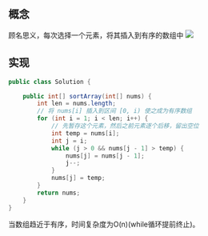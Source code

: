 ## 概念
顾名思义，每次选择一个元素，将其插入到有序的数组中
![](https://pic.leetcode-cn.com/710dd138492c0da4324657033971f3bee0355514f2ab2834756c988a90398cbb-file_1585624920301)
## 实现
```java
public class Solution {

    public int[] sortArray(int[] nums) {
        int len = nums.length;
        // 将 nums[i] 插入到区间 [0, i) 使之成为有序数组
        for (int i = 1; i < len; i++) {
            // 先暂存这个元素，然后之前元素逐个后移，留出空位
            int temp = nums[i];
            int j = i;
            while (j > 0 && nums[j - 1] > temp) {
                nums[j] = nums[j - 1];
                j--;
            }
            nums[j] = temp;
        }
        return nums;
    }
}
```

当数组趋近于有序，时间复杂度为O(n)(while循环提前终止)。
